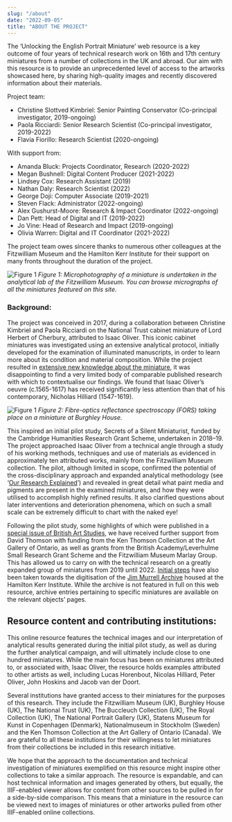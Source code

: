 ```yaml
---
slug: "/about"
date: "2022-09-05"
title: "ABOUT THE PROJECT"
---
```

The ‘Unlocking the English Portrait Miniature’ web resource is a key outcome of four years of technical research work on 16th and 17th century miniatures from a number of collections in the UK and abroad. Our aim with this resource is to provide an unprecedented level of access to the artworks showcased here, by sharing high-quality images and recently discovered information about their materials.

Project team:

- Christine Slottved Kimbriel: Senior Painting Conservator (Co-principal investigator, 2019-ongoing)
- Paola Ricciardi: Senior Research Scientist (Co-principal investigator, 2019-2022)
- Flavia Fiorillo: Research Scientist (2020-ongoing)

With support from:

- Amanda Bluck: Projects Coordinator, Research (2020-2022)
- Megan Bushnell: Digital Content Producer (2021-2022)
- Lindsey Cox: Research Assistant (2019)
- Nathan Daly: Research Scientist (2022)
- George Doji: Computer Associate (2019-2021)
- Steven Flack: Administrator (2022-ongoing)
- Alex Gushurst-Moore: Research & Impact Coordinator (2022-ongoing)
- Dan Pett: Head of Digital and IT (2019-2022)
- Jo Vine: Head of Research and Impact (2019-ongoing)
- Olivia Warren: Digital and IT Coordinator (2021-2022)

The project team owes sincere thanks to numerous other colleagues at the Fitzwilliam Museum and the Hamilton Kerr Institute for their support on many fronts throughout the duration of the project.

![Figure 1](../assets/ABOUT_figure_1_1920_1280.JPG)
*Figure 1: Microphotography of a miniature is undertaken in the analytical lab of the Fitzwilliam Museum. You can browse micrographs of all the miniatures featured on this site.*

### Background:

The project was conceived in 2017, during a collaboration between Christine Kimbriel and Paola Ricciardi on the National Trust cabinet miniature of Lord Herbert of Cherbury, attributed to Isaac Oliver. This iconic cabinet miniatures was investigated using an extensive analytical protocol, initially developed for the examination of illuminated manuscripts, in order to learn more about its condition and material composition. While the project resulted in [extensive new knowledge about the miniature](https://www.nationaltrustcollections.org.uk/article/a-closer-look-at-the-cabinet-miniature-of-lord-herbert-of-cherbury), it was disappointing to find a very limited body of comparable published research with which to contextualise our findings. We found that Isaac Oliver’s oeuvre (c.1565-1617) has received significantly less attention than that of his contemporary, Nicholas Hilliard (1547-1619).

![Figure 1](../assets/ABOUT_figure_2_1920_1080.JPG)
*Figure 2: Fibre-optics reflectance spectroscopy (FORS) taking place on a miniature at Burghley House.*

This inspired an initial pilot study, Secrets of a Silent Miniaturist, funded by the Cambridge Humanities Research Grant Scheme, undertaken in 2018–19. The project approached Isaac Oliver from a technical angle through a study of his working methods, techniques and use of materials as evidenced in approximately ten attributed works, mainly from the Fitzwilliam Museum collection. The pilot, although limited in scope, confirmed the potential of the cross-disciplinary approach and expanded analytical methodology (see ‘[Our Research Explained](/research)’) and revealed in great detail what paint media and pigments are present in the examined miniatures, and how they were utilised to accomplish highly refined results. It also clarified questions about later interventions and deterioration phenomena, which on such a small scale can be extremely difficult to chart with the naked eye!

Following the pilot study, some highlights of which were published in a [special issue of British Art Studies](https://www.britishartstudies.ac.uk/issues/issue-index/issue-17/secrets-of-a-silent-miniaturist), we have received further support from David Thomson with funding from the Ken Thomson Collection at the Art Gallery of Ontario, as well as grants from the British Academy/Leverhulme Small Research Grant Scheme and the Fitzwilliam Museum Marlay Group. This has allowed us to carry on with the technical research on a greatly expanded group of miniatures from 2019 until 2022. [Initial steps](https://conservation.fitzmuseum.cam.ac.uk/cataloguing-and-digitising-the-jim-murrell-archive/) have also been taken towards the digitisation of the [Jim Murrell Archive](https://www.hki.fitzmuseum.cam.ac.uk/archives/jimmurrell) housed at the Hamilton Kerr Institute. While the archive is not featured in full on this web resource, archive entries pertaining to specific miniatures are available on the relevant objects’ pages.

## Resource content and contributing institutions:

This online resource features the technical images and our interpretation of analytical results generated during the initial pilot study, as well as during the further analytical campaign, and will ultimately include close to one hundred miniatures. While the main focus has been on miniatures attributed to, or associated with, Isaac Oliver, the resource holds examples attributed to other artists as well, including Lucas Horenbout, Nicolas Hilliard, Peter Oliver, John Hoskins and Jacob van der Doort.

Several institutions have granted access to their miniatures for the purposes of this research. They include the Fitzwilliam Museum (UK), Burghley House (UK), The National Trust (UK), The Buccleuch Collection (UK), The Royal Collection (UK), The National Portrait Gallery (UK), Statens Museum for Kunst in Copenhagen (Denmark), Nationalmuseum in Stockholm (Sweden) and the Ken Thomson Collection at the Art Gallery of Ontario (Canada). We are grateful to all these institutions for their willingness to let miniatures from their collections be included in this research initiative.

We hope that the approach to the documentation and technical investigation of miniatures exemplified on this resource might inspire other collections to take a similar approach. The resource is expandable, and can host technical information and images generated by others, but equally, the IIIF-enabled viewer allows for content from other sources to be pulled in for a side-by-side comparison. This means that a miniature in the resource can be viewed next to images of miniatures or other artworks pulled from other IIIF-enabled online collections.
